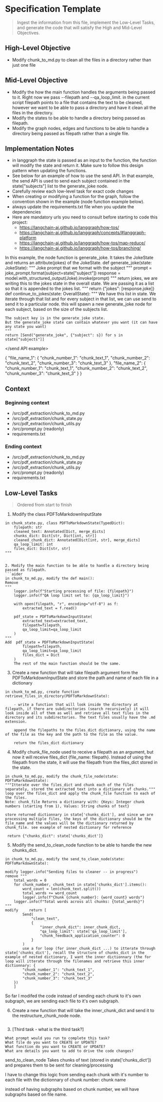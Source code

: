 # Specification Template
> Ingest the information from this file, implement the Low-Level Tasks, and generate the code that will satisfy the High and Mid-Level Objectives.
## High-Level Objective

- Modify chunk_to_md.py to clean all the files in a directory rather than just one file

## Mid-Level Objective

- Modify the how the main function handles the arguments being passed to it. Right now we pass --filepath and --qa_loop_limit. in the current script filepath points to a file that contains the text to be cleaned, however we want to be able to pass a directory and have it clean all the files in the directory.
- Modify the states to be able to handle a directory being passed as filepath. 
- Modify the graph nodes, edges and functions to be able to handle a directory being passed as filepath rather than a single file.

## Implementation Notes
- in langgraph the state is passed as an input to the function, the function will modify the state and return it. Make sure to follow this design pattern when updating the functions.
- See below for an example of how to use the send API. In that example, the send API is used to send each subject contained in the state["subjects"] list to the generate_joke node.
- Carefully review each low-level task for exact code changes
- When creating or modifying a function for the graph, follow the convention shown in the example (node function example below).
- always update the requirements.txt file when you update the dependencies
- Here are mandatory urls you need to consult before starting to code this project:
    - https://langchain-ai.github.io/langgraph/how-tos/
    - https://langchain-ai.github.io/langgraph/concepts/#langgraph-platform
    - https://langchain-ai.github.io/langgraph/how-tos/map-reduce/
    - https://langchain-ai.github.io/langgraph/how-tos/branching/

<node function example>
In this example, the node function is generate_joke. It takes the JokeState and returns an attribute(jokes) of the JokeState.
def generate_joke(state: JokeState):
    """
    Joke prompt that we format with the subject
    """
    prompt = joke_prompt.format(subject=state["subject"])
    response = model.with_structured_output(Joke).invoke(prompt)
    """
    return jokes, we are writing this to the jokes state in the overall state.
    We are passing it as a list so that it is appended to the jokes list.
    """
    return {"jokes": [response.joke]}
</node function example>

<send API example>
def continue_to_jokes(state: OverallState):
    """
    We have this list in state. 
    We iterate through that list and for every subject in that list, we can use send to send it to a particular node.
    this will spawn a new generate_joke node for each subject, based on the size of the subjects list.
 
    The subject key is in the generate_joke state. 
    But the generate_joke state can contain whatever you want (it can have any state you want)
    """
    return [Send("generate_joke", {"subject": s}) for s in state["subjects"]]
</send API example>

<example of nested dictionary>
{
    "file_name_1": {
        "chunk_number_1": "chunk_text_1",
        "chunk_number_2": "chunk_text_2",
        "chunk_number_3": "chunk_text_3"
    },
    "file_name_2": {
        "chunk_number_1": "chunk_text_1",
        "chunk_number_2": "chunk_text_2",
        "chunk_number_3": "chunk_text_3"
    }
}
</example of nested dictionary>

## Context

### Beginning context
- /src/pdf_extraction/chunk_to_md.py
- /src/pdf_extraction/chunk_state.py
- /src/pdf_extraction/chunk_utils.py
- /src/prompt.py (readonly)
- requirements.txt

### Ending context  
- /src/pdf_extraction/chunk_to_md.py
- /src/pdf_extraction/chunk_state.py
- /src/pdf_extraction/chunk_utils.py
- /src/prompt.py (readonly)
- requirements.txt

## Low-Level Tasks
> Ordered from start to finish


1. Modify the class PDFToMarkdownInputState
```aider
in chunk_state.py, class PDFToMarkdownState(TypedDict):
    filepath: str 
    cleaned_text: Annotated[Dict, merge_dicts]
    chunks_dict: Dict[str, Dict[int, str]]
    cleaned_chunk_dict: Annotated[Dict[int, str], merge_dicts]
    qa_loop_limit: int
    files_dict: Dict[str, str]
"""


2. Modify the main function to be able to handle a directory being passed as filepath.
```aider
in chunk_to_md.py, modify the def main():
Remove
""" 
    logger.info(f"Starting processing of file: {filepath}")
    logger.info(f"QA loop limit set to: {qa_loop_limit}")

    with open(filepath, "r", encoding="utf-8") as f:
        extracted_text = f.read()

    pdf_state = PDFToMarkdownInputState(
        extracted_text=extracted_text,
        filepath=filepath,
        qa_loop_limit=qa_loop_limit
    )
"""
Add  pdf_state = PDFToMarkdownInputState(
        filepath=filepath,
        qa_loop_limit=qa_loop_limit
        files_dict = Dict
    )
    The rest of the main function should be the same.
```

3. Create a new function that will take filepath argument form the PDFToMarkdownInputState and store the path and name of each file in a dictionary
```aider
in chunk_to_md.py, create function retrieve_files_in_directory(PDFToMarkdownState):

    - write a function that will look inside the directory at filepath, if there are subdirectories (search recursively) it will look inside all of them as well and retrieve all text files in the directory and its subdirectories. The text files usually have the .md extension.
    
    append the filepaths to the files_dict dictionary, using the name of the file as the key and the path to the file as the value.

    return the files_dict dictionary
```

4.  Modify chunk_file_node used to receive a filepath as an argument, but now it will receive files_dict {file_name: filepath}. Instead of using the filepath from the state, it will use the filepath from the files_dict stored in the state.
```aider
in chunk_to_md.py, modify the chunk_file_node(state: PDFToMarkdownState):
"""Itterate over the files_dict and chunk each of the files separately, stored the extracted text into a dictionary of chunks."""
loop over the files_dict and apply the chunk_file function to each of the files.
Note: chunk_file Returns a dictionary with: {Keys: Integer chunk numbers (starting from 1), Values: String chunks of text}

store returned dictionnary in state['chunks_dict'], and since we are processing multiple files, the keys of the dictionary should be the file_name and the values will be the dictionary returned by chunk_file. see example of nested dictionary for reference

 return {"chunks_dict": state['chunks_dict']}
```

5. Modify the send_to_clean_node function to be able to handle the new chunks_dict.
```aider
in chunk_to_md.py, modify the send_to_clean_node(state: PDFToMarkdownState):

modify logger.info("Sending files to cleaner -- in progress")
remove """
    total_words = 0
    for chunk_number, chunk_text in state['chunks_dict'].items():
        word_count = len(chunk_text.split())
        total_words += word_count
        logger.info(f"Chunk {chunk_number}: {word_count} words")
    logger.info(f"Total words across all chunks: {total_words}")
"""
modify     return [
        Send(
            "clean_text",
            {
                "inner_chunk_dict": inner_chunk_dict,
                "qa_loop_limit": state['qa_loop_limit'],
                "chunk_feedback_application_counter": 0
            }
        )
        use a for loop (for inner_chunk_dict ...) to itterate through state['chunks_dict'], recall the structure of chunks_dict in the example of nested dictionary, I want the inner dictionnary (the for loop will itterate through the filenames and retrieve this inner dictionnary: {
        "chunk_number_1": "chunk_text_1",
        "chunk_number_2": "chunk_text_2",
        "chunk_number_3": "chunk_text_3"
    })
    ]
```

So far I modifed the code instead of sending each chunk to it's own subgraph, we are sending each file to it's own subgraph.


6. Create a new function that will take the inner_chunk_dict and send it to the restructure_chunk_node node.
```aider

```




3. [Third task - what is the third task?]
```aider
What prompt would you run to complete this task?
What file do you want to CREATE or UPDATE?
What function do you want to CREATE or UPDATE?
What are details you want to add to drive the code changes?
```



send_to_clean_node Takes chunks of text (stored in state['chunks_dict']) and prepares them to be sent for cleaning/processing

I have to change this logic from sending each chunk with it's number to each file with the dictionnary of chunk number: chunk name


instead of having subgraphs based on chunk number, we will have subgraphs based on file name.